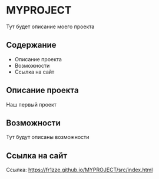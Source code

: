# MYPROJECT
Тут будет описание моего проекта

## Содержание
- Описание проекта
- Возможности
- Ссылка на сайт

## Описание проекта
Наш первый проект

## Возможности 
Тут будут описаны возможности

## Ссылка на сайт
Ссылка: https://fr1zze.github.io/MYPROJECT/src/index.html